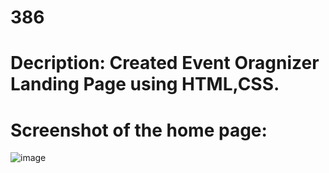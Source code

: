 # 386

# Decription: Created Event Oragnizer Landing Page using HTML,CSS.

# Screenshot of the home page:

![image](https://user-images.githubusercontent.com/103322378/217326025-42c46a62-4340-45fc-bccf-1cfcb812fa74.png)


